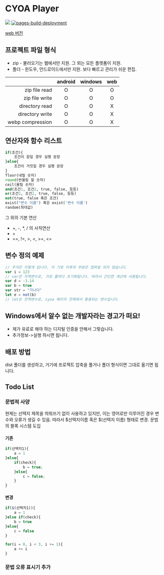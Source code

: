 # CYOA Player
<img src="https://img.shields.io/github/v/release/n7484443/FlutterCyoap"></img>
[![pages-build-deployment](https://github.com/n7484443/FlutterCyoap/actions/workflows/pages/pages-build-deployment/badge.svg?branch=gh-pages)](https://github.com/n7484443/FlutterCyoap/actions/workflows/pages/pages-build-deployment)

[web 버전](https://n7484443.github.io/FlutterCyoap/)

## 프로젝트 파일 형식
* zip - 불러오기는 웹에서만 지원. 그 외는 모든 플랫폼이 지원.
* 폴더 - 윈도우, 안드로이드에서만 지원. 보다 빠르고 관리가 쉬운 편집.

|                  | android | windows | web |
|-----------------:|:-------:|:-------:|:---:|
|    zip file read |    O    |    O    |  O  |
|   zip file write |    O    |    O    |  O  |
|   directory read |    O    |    O    |  X  |
|  directory write |    O    |    O    |  X  |
| webp compression |    O    |    O    |  X  |

## 연산자와 함수 리스트
```python
if(조건){
    조건이 참일 경우 실행 문장
}else{
    조건이 거짓일 경우 실행 문장
}
floor(내릴 숫자)
round(반올림 할 숫자)
ceil(올릴 숫자)
and(조건1, 조건2, true, false, 등등)
or(조건1, 조건2, true, false, 등등)
not(true, false 혹은 조건)
exist("변수 이름") 혹은 exist('변수 이름')
random(최대값)
```
그 외의 기본 연산
* +, -, *, / 의 사칙연산
* =
* ==, !=, >, <, >=, <=

## 변수 정의 예제
```javascript
// 주석은 이렇게 답니다. 이 기호 이후의 부분은 컴파일 되지 않습니다.
var i = 123
// var은 지역변수로, 가로 줄마다 초기화됩니다. 따라서 간단한 계산에 사용됩니다.
var d = -3.14
var b = true
var str = "가나다"
let e = not(b) 
// let은 전역변수로, cyoa 페이지 전체에서 통용되는 변수입니다.
```

## Windows에서 알수 없는 개발자라는 경고가 떠요!
* 제가 유료로 해야 하는 디지털 인증을 안해서 그렇습니다.
* 추가정보->실행 하시면 됩니다.
## 배포 방법
dist 폴더를 생성하고, 거기에 프로젝트 압축을 풀거나 폴더 형식이면 그대로 옮기면 됩니다.

## Todo List
### 문법적 사양
현제는 선택지 제목을 띄워쓰기 없이 사용하고 있지만, 이는 영어로만 이루어진 경우 변수와 오류가 생길 수 있음.
따라서 $선택지이름 혹은 $(선택지 이름) 형태로 변경.
문법의 블록 시스템 도입
#### 기존
```javascript
if(선택지1){
    a = 1
}else{
    if(check){
        b = true;
    }else{
        c = false;
    }
}
```
#### 변경
```javascript
if($(선택지1)){
    a = 1
}else if(check){
    b = true
}else{
    c = false
}

for(i = 0, i < 3, i += 1){
    a += i
}
```
### 문법 오류 표시기 추가
